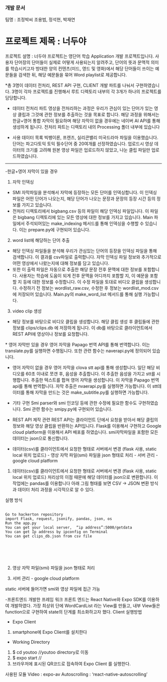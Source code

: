 ### 개발 문서
팀명 : 조정박씨
조용범, 정석현, 박재연
 
# 프로젝트 제목 : 너두야
프로젝트 설명 : 너두야 프로젝트는 영단어 학습 Application 개발 프로젝트입니다. 사용자 단어장의 단어들이 실제로 어떻게 사용되는지 알려주고, 단어의 뜻과 문맥적 의미를 학습시키고자 방대한 양의 컨텐츠(미드, 영드 및 영화)에서 해당 단어들이 쓰이는 예문들을 검색한 뒤, 해당 예문들을 묶어 Word playlist로 제공합니다.

 
 *총 3명이 데이터 전처리, REST API 구현, CLIENT 개발 파트를 나눠서 구현하였습니다.  3명이 각자 프로젝트를 진행해서 루트 디렉토리 내부의 각 3개가 하나의 프로젝트를 담당합니다.
 
 
 * 데이터 전처리 파트
영상을 전처리하는 과정은 우리가 관심이 있는 단어가 있는 영상 클립과 그것에 관한 정보를 추출하는 것을 목표로 합니다. 해당 과정을 위해서는 한글+영어 통합 자막이 필요하며 해당 자막이 없을 경우에는 네이버 AI API를 통해 생성하게 됩니다.
전처리 파트는 디렉토리 내의 Processing 폴더 내부에 있습니다


 * 사용 데이터 목록
빅뱅이론, 프렌즈, 실리콘밸리 미국드라마 파일을 이용했습니다. 단어는 파고다토익 토익 필수단어 중 20여개를 선정하였습니다.
업로드시 영상 데이터의 크기를 고려해 원본 영상 파일은 업로드하지 않았고, 나눈 클립 파일만 업로드하였습니다.
 
 <hr>
-한글+영어 자막이 있을 경우

1. 자막 인덱싱
 * SMI 자막파일을 분석해서 자막에 등장하는 모든 단어를 인덱싱합니다. 이 인덱싱 파일은 어떤 단어가 나오는지, 해당 단어가 나오는 문장과 문장의 등장 시간 등의 정보를 가지고 있습니다.
 * 전처리 디렉토리에서 bigbang.csv 등의 파일이 해당 인덱싱 파일입니다. 이 파일은 bigbang 디렉토리에 있는 모든 영상에 대한 정보를 가지고 있습니다.
Main 파일에서 주석되어있는 make_indexing 메서드를 통해 인덱싱을 수행할 수 있습니다. 이는 prepare.py에 구현되어 있습니다.
 
2. word list에 해당하는 단어 추출
 * 해당 인덱싱 파일들을 분석해 우리가 관심있는 단어의 등장을 인덱싱 파일을 통해 검색합니다. 이 결과를 csv파일로 출력합니다. 자막 인덱싱 파일 정보와 추가적으로 어떤 영상에서 나왔는지에 대해 정보를 담고 있습니다.
 * 또한 이 출력 파일은 자동으로 추출한 해당 문장 전후 문맥에 대한 정보를 포함합니다. 사용자는 학습에 도움이 되게 전후 문맥을 어디까지 포함할 지, 이 예문을 포함할 지 등에 대한 정보를 수정합니다. 이 수정 파일을 토대로 비디오 클립을 생성합니다.
수정하기 전 정보는 wordlist_raw.csv, 수정한 후 정보는 wordlist_mod.csv에 저장되어 있습니다.
Main.py의 make_word_list 메서드를 통해 실행 가능합니다.


3. video clip 생성
 * 해당 정보를 바탕으로 비디오 클립을 생성합니다. 해당 클립 생성 후 클립들에 관한 정보를 clips/clips.db 에 저장하게 됩니다. 이 db를 바탕으로 클라이언트에서 REST API에 영상이나 정보를 요청합니다.
 </hr>
 * 영어 자막만 있을 경우
영어 자막을 Papago 번역 API를 통해 번역합니다. 이는 translate.py를 실행하면 수행됩니다. 또한 관련 함수는 naverapi.py에 정의되어 있습니다.
 
 * 영어 자막이 없을 경우
영어 자막을 clova stt api를 통해 생성합니다. 일단 해당 비디오를 60초 이내로 쪼갠 후, 음성을 추출합니다. 이 추출한 음성을 가지고 stt를 시행합니다. 추출한 텍스트를 합쳐 영어 자막을 생성합니다. 이 자막을 Papago 번역 api를 통해 번역합니다.
자막 추출은 nvaerapi.py를 실행하면 가능합니다. 이 stt데이터를 통해 자막을 만드는 것은 make_subtitle.py를 실행하면 가능합니다.
 
 * 기타 구현
Smi parser와 smi 인코딩 등에 관한 수정에 필요한 함수도 구현하였습니다. Smi 관련 함수는 smipy.py에 구현되어 있습니다.
 
 * REST API 제작 관련
REST API는 클라이언트 단에서 요청을 받아서 해당 클립의 정보와 해당 영상 클립을 반환하는 API입니다. Flask를 이용해서 구현하고 Google cloud platform을 이용해서 API 배포를 하였습니다. smi자막파일을 포함한 모든 데이터는 json으로 통신합니다.
 
* 데이터(csv)를 클라이언트에서 요청한 형태로 서버에서 변경 (flask 사용, static local                	위치 업로드)
       	 - 영상 자막 파일(smi) 파일을 json 형태로 처리
       	 - 서버 관리 - google cloud platform
                  	
 1) 데이터(csv)를 클라이언트에서 요청한 형태로 서버에서 변경 (flask 사용, static local 위치 업로드)
처리상의 이점 때문에 해당 데이터를 json으로 변환합니다. 이 작업에는 pandas를 이용합니다
 아래 그림 형태를 보면 CSV -> JSON 변환 방식과 데이터 처리 과정을 시각적으로 알 수 있다.
 
실행 방식
 <pre>
 <code>
Go to hackerton repository
import Flask, request, jsonify, pandas, json, os
Run the app.py
You can get your local server,  “ip address”:5000/getdata
You can get Ip address by ipconfig on Terminal
You can get clips_db.json from csv file
 </pre>
 </code>
 
2)  영상 자막 파일(smi) 파일을 json 형태로 처리
 
3)  서버 관리 - google cloud platform
 
static 서버에 들어가면 smi와 영상 파일에 접근 가능
 
-프론트엔드
개발한 프레임 워크
프론트 엔드는 React Native와 Expo SDK를 이용하여 개발하였다. 가장 최상위 단에 WordCardList 라는 View를 만들고, 내부 View들은 function으로 구현하여 state의 단계를 최소화하고자 했다.
Client 실행방법
- Expo Client
1. smartphone에 Expo Client를 설치한다

- Working Directory
1. $ cd youtoo //youtoo directory로 이동
2. $ expo start //
3. 브라우저에 표시된 QR코드로 접속하여 Expo Client 를 실행한다.


사용된 모듈
Video : expo-av
Autoscrolling : ‘react-native-autoscrolling’

